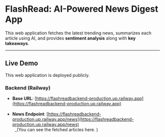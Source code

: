#  FlashRead: AI-Powered News Digest App

This web application fetches the latest trending news, summarizes each article using AI, and provides **sentiment analysis** along with **key takeaways**.

---

## Live Demo

This web application is deployed publicly.

### Backend (Railway)
- **Base URL**: [https://flashreadbackend-production.up.railway.app](https://flashreadbackend-production.up.railway.app)  
&nbsp;  
- **News Endpoint**: [https://flashreadbackend-production.up.railway.app/news](https://flashreadbackend-production.up.railway.app/news)  
&nbsp;  _(You can see the fetched articles here. )




